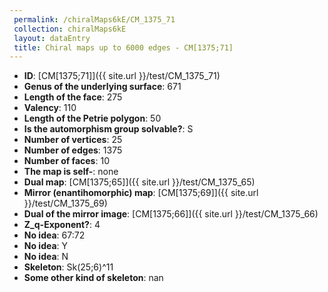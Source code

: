 ```yaml
--- 
 permalink: /chiralMaps6kE/CM_1375_71 
 collection: chiralMaps6kE
 layout: dataEntry
 title: Chiral maps up to 6000 edges - CM[1375;71]
---
```


- **ID**: [CM[1375;71]]({{ site.url }}/test/CM_1375_71)
- **Genus of the underlying surface**: 671
- **Length of the face**: 275
- **Valency**: 110
- **Length of the Petrie polygon**: 50
- **Is the automorphism group solvable?**: S
- **Number of vertices**: 25
- **Number of edges**: 1375
- **Number of faces**: 10
- **The map is self-**: none
- **Dual map**: [CM[1375;65]]({{ site.url }}/test/CM_1375_65)
- **Mirror (enantihomorphic) map**: [CM[1375;69]]({{ site.url }}/test/CM_1375_69)
- **Dual of the mirror image**: [CM[1375;66]]({{ site.url }}/test/CM_1375_66)
- **Z_q-Exponent?**: 4
- **No idea**:  67:72
- **No idea**: Y
- **No idea**: N
- **Skeleton**: Sk(25;6)^11
- **Some other kind of skeleton**: nan
